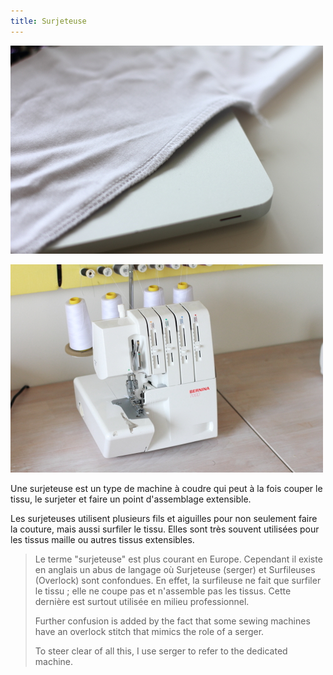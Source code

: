 ```yaml
---
title: Surjeteuse
---
```


![The finished backside of a serged seam](serged-seam.jpg)

![My serger, a Bernina 700D](serger.jpg)

Une surjeteuse est un type de machine à coudre qui peut à la fois couper le tissu, le surjeter et faire un point d'assemblage extensible.

Les surjeteuses utilisent plusieurs fils et aiguilles pour non seulement faire la couture, mais aussi surfiler le tissu. Elles sont très souvent utilisées pour les tissus maille ou autres tissus extensibles.

> Le terme "surjeteuse" est plus courant en Europe. Cependant il existe en anglais un abus de langage où Surjeteuse (serger) et Surfileuses (Overlock) sont confondues. En effet, la surfileuse ne fait que surfiler le tissu ; elle ne coupe pas et n'assemble pas les tissus. Cette dernière est surtout utilisée en milieu professionnel.
> 
> Further confusion is added by the fact that some sewing machines have an overlock stitch that mimics the role of a serger.
> 
> To steer clear of all this, I use serger to refer to the dedicated machine. 
